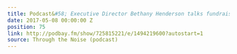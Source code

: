 ```yaml
---
title: Podcast&#58; Executive Director Bethany Henderson talks fundraising and partnerships
date: 2017-05-08 00:00:00 Z
position: 75
link: http://podbay.fm/show/725815221/e/1494219600?autostart=1
source: Through the Noise (podcast)
---
```


